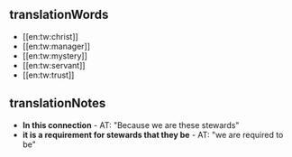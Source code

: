 ## translationWords

* [[en:tw:christ]]
* [[en:tw:manager]]
* [[en:tw:mystery]]
* [[en:tw:servant]]
* [[en:tw:trust]]

## translationNotes

* **In this connection** - AT: "Because we are these stewards"
* **it is a requirement for stewards that they be** - AT: "we are required to be"
